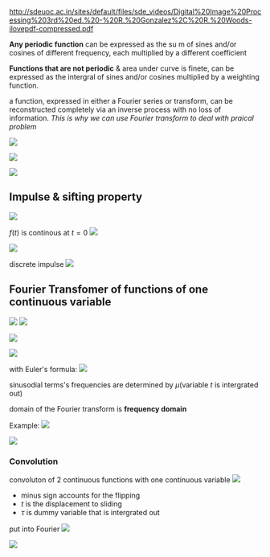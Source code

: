 http://sdeuoc.ac.in/sites/default/files/sde_videos/Digital%20Image%20Processing%203rd%20ed.%20-%20R.%20Gonzalez%2C%20R.%20Woods-ilovepdf-compressed.pdf

**Any periodic function** can be expressed as the su m of sines and/or cosines of different frequency, each multiplied by a different coefficient

**Functions that are not periodic** & area under curve is finete, can be expressed as the intergral of sines and/or cosines multiplied by a weighting function.

a function, expressed in either a Fourier series or transform, can be reconstructed completely via an inverse process with no loss of information.
*This is why we can use Fourier transform to deal with praical problem*

![](https://i.imgur.com/7Gs9Kxf.png)


![](https://i.imgur.com/3abwcjW.png)

![](https://i.imgur.com/RmCcOit.png)


## Impulse & sifting property
![](https://i.imgur.com/1b7CJOT.png)

$f(t)$ is continous at $t=0$
![](https://i.imgur.com/wEPqHT9.png)


![](https://i.imgur.com/aKbWNBN.png)

discrete impulse
![](https://i.imgur.com/oPEHgi2.png)

## Fourier Transfomer of functions of one continuous variable

![](https://i.imgur.com/B2jIXtV.png)
![](https://i.imgur.com/qxBzwYl.png)

![](https://i.imgur.com/XlJ32Me.png)

![](https://i.imgur.com/caHcfTb.png)

with Euler's formula:
![](https://i.imgur.com/3h1HA6h.png)

sinusodial terms's frequencies are determined by $\mu$(variable $t$ is intergrated out)

domain of the Fourier transform is **frequency domain**

Example:
![](https://i.imgur.com/6W4S7HQ.png)

![](https://i.imgur.com/XHQ3jhO.png)

### Convolution

convoluton of 2 continuous functions with one continuous variable
![](https://i.imgur.com/jsapBmA.png)

* minus sign accounts for the flipping
* $t$ is the displacement to sliding
* $\tau$ is dummy variable that is  intergrated out

put into Fourier
![](https://i.imgur.com/QBqZK3W.png)

![](https://i.imgur.com/XHqI4hN.png)
